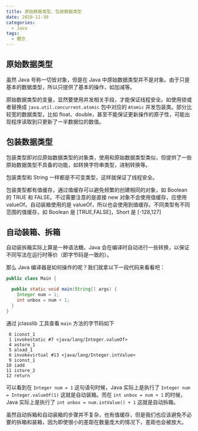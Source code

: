 ```yaml
---
title: 原始数据类型、包装数据类型
date: 2020-11-30
categories:
  - Java
tags:
  - 概念
---
```


## 原始数据类型

虽然 Java 号称一切皆对象，但是在 Java 中原始数据类型并不是对象。由于只是基本的数据类型，所以只提供了基本的操作，如加减等。

原始数据类型的变量，显然要使用并发相关手段，才能保证线程安全。如使用锁或者替换成 `java.util.concurrent.atomic` 包中对应的 `Atomic` 并发包装类。部分比较宽的数据类型，比如 float、double，甚至不能保证更新操作的原子性，可能出现程序读取到只更新了一半数据位的数值。

## 包装数据类型

包装类型即对应原始数据类型的对象类，使用和原始数据类型类似，但提供了一些原始数据类型不具备的功能，如转换字符串类型，进制转换等。

包装类型和 String 一样都是不可变类型，这样就保证了线程安全。

包装类型都有值缓存，通过值缓存可以避免频繁的创建相同的对象，如 Boolean 的 TRUE 和 FALSE。不过需要注意的是直接 new 对象不会使用值缓存，应使用 valueOf。自动装箱使用的是 valueOf，所以也会使用到值缓存。不同类型有不同范围的值缓存，如 Boolean 是 [TRUE,FALSE]，Short 是 [-128,127]

## 自动装箱、拆箱

自动装拆箱实际上算是一种语法糖。Java 会在编译时自动进行一些转换，以保证不同写法在运行时等价（即字节码是一致的）。

那么 Java 编译器是如何操作的呢？我们就拿以下一段代码来看看吧：

```java
public class Main {

  public static void main(String[] args) {
    Integer num = 1;
    int unbox = num + 1;
  }
}

```

通过 jclasslib 工具查看 `main` 方法的字节码如下

```
 0 iconst_1
 1 invokestatic #7 <java/lang/Integer.valueOf>
 4 astore_1
 5 aload_1
 6 invokevirtual #13 <java/lang/Integer.intValue>
 9 iconst_1
10 iadd
11 istore_2
12 return
```

可以看到在 `Integer num = 1` 这句语句时候，Java 实际上是执行了 `Integer num = Integer.valueOf(1)` 这就是自动装箱。而在 `int unbox = num + 1` 的时候，Java 实际上是执行了 `int unbox = num.intValue() + 1` 这就是自动拆箱。

虽然自动拆箱和自动装箱的步骤并不复杂，也有值缓存，但是我们也应该避免不必要的拆箱和装箱，因为即使很小的差距在数量庞大的情况下，差距也会被放大。
